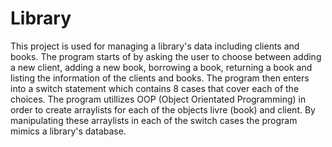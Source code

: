 # Library

 This project is used for managing a library's data including clients
 and books. The program starts of by asking the user to choose between adding a 
 new client, adding a new book, borrowing a book, returning a book and listing the 
 information of the clients and books. The program then enters into a switch statement 
 which contains 8 cases that cover each of the choices. The program utillizes OOP (Object Orientated Programming)
 in order to create arraylists for each of the objects livre (book) and client. By manipulating 
 these arraylists in each of the switch cases the program mimics a library's database.










